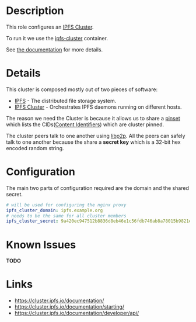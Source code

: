 # Description

This role configures an [IPFS Cluster](https://cluster.ipfs.io/).

To run it we use the [ipfs-cluster](https://hub.docker.com/r/ipfs/ipfs-cluster/) container.

See [the documentation](https://cluster.ipfs.io/documentation/) for more details.

# Details

This cluster is composed mostly out of two pieces of software:

* [IPFS](https://docs.ipfs.io/) - The distributed file storage system.
* [IPFS Cluster](https://cluster.ipfs.io/documentation/) - Orchestrates IPFS daemons running on different hosts.

The reason we need the Cluster is because it allows us to share a [pinset](https://docs.ipfs.io/guides/concepts/pinning/) which lists the CIDs([Content Identifiers](https://docs.ipfs.io/guides/concepts/cid/)) which are cluster pinned.

The cluster peers talk to one another using [libp2p](https://libp2p.io/). All the peers can safely talk to one another because the share a __secret key__ which is a 32-bit hex encoded random string.

# Configuration

The main two parts of configuration required are the domain and the shared secret.
```yaml
# will be used for configuring the nginx proxy
ipfs_cluster_domain: ipfs.example.org
# needs to be the same for all cluster members
ipfs_cluster_secret: 9a420ec947512b8836d8eb46e1c56fdb746ab8a78015b9821e6b46b38344038f
```

# Known Issues

__TODO__

# Links

* https://cluster.ipfs.io/documentation/
* https://cluster.ipfs.io/documentation/starting/
* https://cluster.ipfs.io/documentation/developer/api/
